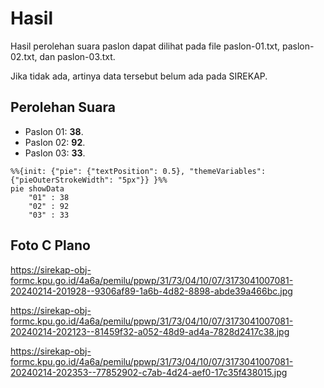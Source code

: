 # Hasil

Hasil perolehan suara paslon dapat dilihat pada file paslon-01.txt, paslon-02.txt, dan paslon-03.txt.

Jika tidak ada, artinya data tersebut belum ada pada SIREKAP.

## Perolehan Suara

 * Paslon 01: **38**.
 * Paslon 02: **92**.
 * Paslon 03: **33**.

```mermaid
%%{init: {"pie": {"textPosition": 0.5}, "themeVariables": {"pieOuterStrokeWidth": "5px"}} }%%
pie showData
    "01" : 38
    "02" : 92
    "03" : 33
```
## Foto C Plano

https://sirekap-obj-formc.kpu.go.id/4a6a/pemilu/ppwp/31/73/04/10/07/3173041007081-20240214-201928--9306af89-1a6b-4d82-8898-abde39a466bc.jpg

https://sirekap-obj-formc.kpu.go.id/4a6a/pemilu/ppwp/31/73/04/10/07/3173041007081-20240214-202123--81459f32-a052-48d9-ad4a-7828d2417c38.jpg

https://sirekap-obj-formc.kpu.go.id/4a6a/pemilu/ppwp/31/73/04/10/07/3173041007081-20240214-202353--77852902-c7ab-4d24-aef0-17c35f438015.jpg
